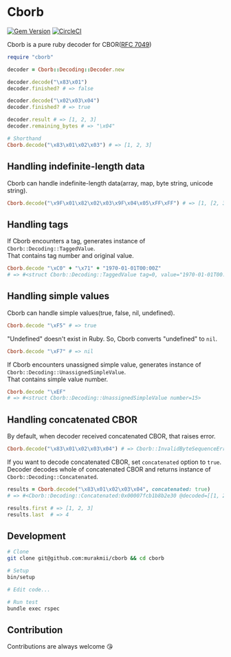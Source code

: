 # Cborb

[![Gem Version](https://badge.fury.io/rb/cborb.svg)](https://badge.fury.io/rb/cborb)
[![CircleCI](https://circleci.com/gh/murakmii/cborb/tree/master.svg?style=svg)](https://circleci.com/gh/murakmii/cborb/tree/master)

Cborb is a pure ruby decoder for CBOR([RFC 7049](https://tools.ietf.org/html/rfc7049))

```rb
require "cborb"

decoder = Cborb::Decoding::Decoder.new

decoder.decode("\x83\x01")
decoder.finished? # => false

decoder.decode("\x02\x03\x04")
decoder.finished? # => true

decoder.result # => [1, 2, 3]
decoder.remaining_bytes # => "\x04"

# Shorthand
Cborb.decode("\x83\x01\x02\x03") # => [1, 2, 3]
```

## Handling indefinite-length data

Cborb can handle indefinite-length data(array, map, byte string, unicode string).

```rb
Cborb.decode("\x9F\x01\x82\x02\x03\x9F\x04\x05\xFF\xFF") # => [1, [2, 3], [4, 5]]
```

## Handling tags

If Cborb encounters a tag, generates instance of `Cborb::Decoding::TaggedValue`.  
That contains tag number and original value.

```rb
Cborb.decode "\xC0" + "\x71" + "1970-01-01T00:00Z"
# => #<struct Cborb::Decoding::TaggedValue tag=0, value="1970-01-01T00:00Z">
```

## Handling simple values

Cborb can handle simple values(true, false, nil, undefined).

```rb
Cborb.decode "\xF5" # => true
```

"Undefined" doesn't exist in Ruby.
So, Cborb converts "undefined" to `nil`.

```rb
Cborb.decode "\xF7" # => nil
```

If Cborb encounters unassigned simple value, generates instance of `Cborb::Decoding::UnassignedSimpleValue`.  
That contains simple value number.

```rb
Cborb.decode "\xEF"
# => #<struct Cborb::Decoding::UnassignedSimpleValue number=15>
```

## Handling concatenated CBOR

By default, when decoder received concatenated CBOR, that raises error.

```rb
Cborb.decode("\x83\x01\x02\x03\x04") # => Cborb::InvalidByteSequenceError
```

If you want to decode concatenated CBOR, set `concatenated` option to `true`.
Decoder decodes whole of concatenated CBOR and returns instance of `Cborb::Decoding::Concatenated`.

```rb
results = Cborb.decode("\x83\x01\x02\x03\x04", concatenated: true)
# => #<Cborb::Decoding::Concatenated:0x00007fcb1b8b2e30 @decoded=[[1, 2, 3], 4]>

results.first # => [1, 2, 3]
results.last  # => 4
```

## Development

```bash
# Clone
git clone git@github.com:murakmii/cborb && cd cborb

# Setup
bin/setup

# Edit code...

# Run test
bundle exec rspec
```

## Contribution

Contributions are always welcome :kissing_heart:
